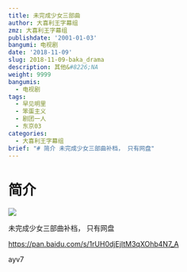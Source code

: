 ```yaml
---
title: 未完成少女三部曲
author: 大喜利王字幕组
zmz: 大喜利王字幕组
publishdate: '2001-01-03'
bangumi: 电视剧
date: '2018-11-09'
slug: 2018-11-09-baka_drama
description: 其他&#8226;NA
weight: 9999
bangumis:
  - 电视剧
tags:
  - 早见明里
  - 笨蛋主义
  - 剧团一人
  - 东京03
categories:
  - 大喜利王字幕组
brief: "# 简介 未完成少女三部曲补档， 只有网盘"
---
```


# 简介 

![](https://i.imgur.com/MAB0Wow.jpg)

未完成少女三部曲补档， 只有网盘

https://pan.baidu.com/s/1rUH0djEjItM3qXOhb4N7_A

ayv7

